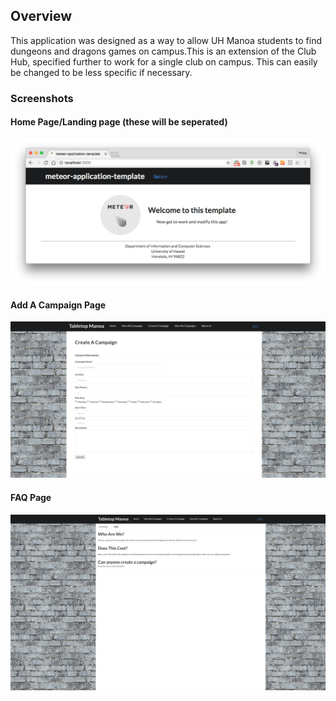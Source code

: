 ## Overview
This application was designed as a way to allow UH Manoa students to find dungeons and dragons games on campus.This is an extension of the Club Hub, specified further to work for a single club on campus. This can easily be changed to be less specific if necessary.

### Screenshots
#### Home Page/Landing page (these will be seperated)
![Home-page](/doc/home-page.png "Logo Title Text 1")
#### Add A Campaign Page
![add-page](/doc/add-page.png "Logo Title Text 1")
#### FAQ Page
![FAQ](/doc/FAQ.png "Logo Title Text 1")
